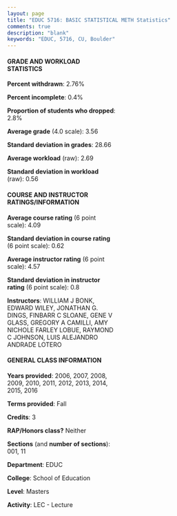 ```yaml
---
layout: page
title: "EDUC 5716: BASIC STATISTICAL METH Statistics"
comments: true
description: "blank"
keywords: "EDUC, 5716, CU, Boulder"
--- 
```

<head>
<script src="https://ajax.googleapis.com/ajax/libs/jquery/2.1.3/jquery.min.js"></script>
<script src="https://dl.dropboxusercontent.com/s/pc42nxpaw1ea4o9/highcharts.js?dl=0"></script>
<!-- <script src="../assets/js/highcharts.js"></script> -->
<style type="text/css">@font-face {
	font-family: "Bebas Neue";
	src: url(https://www.filehosting.org/file/details/544349/BebasNeue%20Regular.otf) format("opentype");
	}
	h1.Bebas { 
		font-family: "Bebas Neue", Verdana, Tahoma;
	}
</style>
</head>
<body>
	<div id="container" style="float: right; width: 45%; height: 88%; margin-left: 2.5%; margin-right: 2.5%;"></div>
	<script language="JavaScript">
		$(document).ready(function() {
		var chart = {type: 'column'};
		var title = {text: 'Grade Distribution'};
		var xAxis = {categories: ['A','B','C','D','F'],crosshair: true};
		var yAxis = {min: 0,title: {text: 'Percentage'}};
		var tooltip = {headerFormat: '<center><b><span style="font-size:20px">{point.key}</span></b></center>',
		               pointFormat: '<td style="padding:0"><b>{point.y:.1f}%</b></td>',
		               footerFormat: '</table>',shared: true,useHTML: true};
		var plotOptions = {column: {pointPadding: 0.0,borderWidth: 0}};  
		var credits = {enabled: false};var series= [{name: 'Percent',data: [71.49,20.66,4.55,2.07,1.24,]}];
		var json = {};
		json.chart = chart;
		json.title = title;
		json.tooltip = tooltip;
		json.xAxis = xAxis;
		json.yAxis = yAxis;  
		json.series = series;
		json.plotOptions = plotOptions;  
		json.credits = credits;
		$('#container').highcharts(json);
	});
	</script>
</body>
			   
#### GRADE AND WORKLOAD STATISTICS

**Percent withdrawn**: 2.76%

**Percent incomplete**: 0.4%

**Proportion of students who dropped**: 2.8%

**Average grade** (4.0 scale): 3.56

**Standard deviation in grades**: 28.66

**Average workload** (raw): 2.69

**Standard deviation in workload** (raw): 0.56

#### COURSE AND INSTRUCTOR RATINGS/INFORMATION

**Average course rating** (6 point scale): 4.09

**Standard deviation in course rating** (6 point scale): 0.62

**Average instructor rating** (6 point scale): 4.57

**Standard deviation in instructor rating** (6 point scale): 0.8

**Instructors**: WILLIAM J BONK, EDWARD WILEY, JONATHAN G. DINGS, FINBARR C SLOANE, GENE V GLASS, GREGORY A CAMILLI, AMY NICHOLE FARLEY LOBUE, RAYMOND C JOHNSON, LUIS ALEJANDRO ANDRADE LOTERO

#### GENERAL CLASS INFORMATION

**Years provided**: 2006, 2007, 2008, 2009, 2010, 2011, 2012, 2013, 2014, 2015, 2016

**Terms provided**: Fall

**Credits**: 3

**RAP/Honors class?** Neither

**Sections** (and **number of sections**): 001, 11

**Department**: EDUC

**College**: School of Education

**Level**: Masters

**Activity**: LEC - Lecture